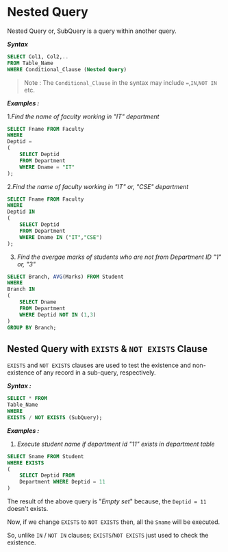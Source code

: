 # Nested Query

Nested Query or, SubQuery is a query within another query.

**_Syntax_**

```sql
SELECT Col1, Col2,..
FROM Table_Name
WHERE Conditional_Clause (Nested Query)
```

> Note :
> The `Conditional_Clause` in the syntax may include `=`,`IN`,`NOT IN` etc.

**_Examples :_**

1._Find the name of faculty working in "IT" department_

```sql
SELECT Fname FROM Faculty
WHERE
Deptid =
(
    SELECT Deptid
    FROM Department
    WHERE Dname = "IT"
);
```

2._Find the name of faculty working in "IT" or, "CSE" department_

```sql
SELECT Fname FROM Faculty
WHERE
Deptid IN
(
    SELECT Deptid
    FROM Department
    WHERE Dname IN ("IT","CSE")
);
```

3. _Find the avergae marks of students who are not from Department ID "1" or, "3"_

```sql
SELECT Branch, AVG(Marks) FROM Student
WHERE
Branch IN
(
	SELECT Dname
    FROM Department
    WHERE Deptid NOT IN (1,3)
)
GROUP BY Branch;
```

## Nested Query with `EXISTS` & `NOT EXISTS` Clause

`EXISTS` and `NOT EXISTS` clauses are used to test the existence and non-existence of any record in a sub-query, respectively.

**_Syntax :_**

```sql
SELECT * FROM
Table_Name
WHERE
EXISTS / NOT EXISTS (SubQuery);
```

**_Examples :_**

1. _Execute student name if department id "11" exists in department table_

```sql
SELECT Sname FROM Student
WHERE EXISTS
(
	SELECT Deptid FROM
    Department WHERE Deptid = 11
)
```

The result of the above query is "_Empty set_" because, the `Deptid = 11` doesn't exists.

Now, if we change `EXISTS` to `NOT EXISTS` then, all the `Sname` will be executed.

So, unlike `IN` / `NOT IN` clauses; `EXISTS`/`NOT EXISTS` just used to check the existence.
